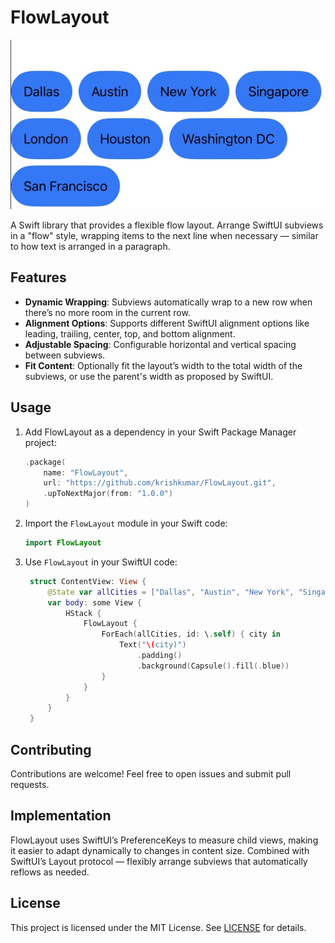 # FlowLayout

![FlowLayout Diagram](flowlayout.jpg)

A Swift library that provides a flexible flow layout. Arrange SwiftUI subviews in a "flow" style, wrapping items to the next line when necessary — similar to how text is arranged in a paragraph.

## Features

- **Dynamic Wrapping**: Subviews automatically wrap to a new row when there’s no more room in the current row.
- **Alignment Options**: Supports different SwiftUI alignment options like leading, trailing, center, top, and bottom alignment.
- **Adjustable Spacing**: Configurable horizontal and vertical spacing between subviews.
- **Fit Content**: Optionally fit the layout’s width to the total width of the subviews, or use the parent's width as proposed by SwiftUI.

## Usage

1. Add FlowLayout as a dependency in your Swift Package Manager project:

   ```swift
   .package(
       name: "FlowLayout",
       url: "https://github.com/krishkumar/FlowLayout.git",
       .upToNextMajor(from: "1.0.0")
   )
   ```

2. Import the `FlowLayout` module in your Swift code:

   ```swift
   import FlowLayout
   ```

3. Use `FlowLayout` in your SwiftUI code:

   ```swift
    struct ContentView: View {
    	@State var allCities = ["Dallas", "Austin", "New York", "Singapore", "London", "Houston", "Washington DC", "San Francisco"]
    	var body: some View {
    		HStack {
    			FlowLayout {
    				ForEach(allCities, id: \.self) { city in
    					Text("\(city)")
    						.padding()
    						.background(Capsule().fill(.blue))
    				}
    			}
    		}
    	}
	}
    ```

## Contributing

Contributions are welcome! Feel free to open issues and submit pull requests.

## Implementation

FlowLayout uses SwiftUI’s PreferenceKeys to measure child views, making it easier to adapt dynamically to changes in content size. Combined with SwiftUI’s Layout protocol — flexibly arrange subviews that automatically reflows as needed.

## License

This project is licensed under the MIT License. See [LICENSE](LICENSE) for details.
